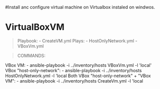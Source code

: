 #Install anc configure virtual machine on Virtualbox instaled on windwos. 

# VirtualBoxVM
> Playbook:
    - CreateVM.yml
> Plays:
    - HostOnlyNetwork.yml
    - VBoxVm.yml
    
> COMMANDS:
  
 VBox VM:
      - ansible-playbook -i ../inventory/hosts VBoxVm.yml -l 'local'
 VBox "host-only-network":
      - ansible-playbook -i ../inventory/hosts HostOnlyNetwork.yml -l 'local
 Both VBox "host-only-network" + "VBox VM":
      - ansible-playbook -i ../inventory/hosts CreateVm.yml -l 'local
